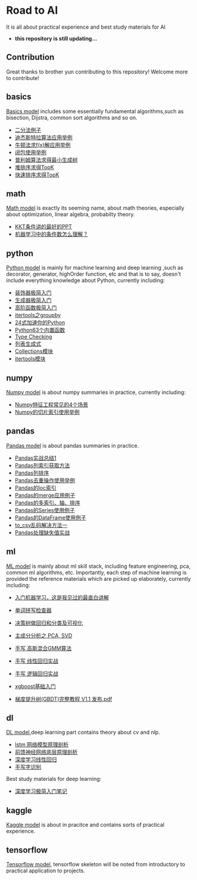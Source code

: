 # Road to AI
It is all about practical experience and best study materials for AI
- **this repository is still updating...**

## Contribution
Great thanks to brother yun contributing to this repository! Welcome more to contribute!

## basics
[Basics model](https://github.com/jackzhenguo/machine-learning/tree/master/basics) includes some essentially fundamental algorithms,such as bisection, Dijstra, common sort algorithms and so on.
- [二分法例子](https://github.com/jackzhenguo/machine-learning/tree/master/basics)
- [迪杰斯特拉算法应用举例](https://github.com/jackzhenguo/machine-learning/blob/master/basics/Dijkstra.py)
- [牛顿法求f(x)解应用举例](https://github.com/jackzhenguo/machine-learning/blob/master/basics/NewtonMethod.py)
- [闭包使用举例](https://github.com/jackzhenguo/machine-learning/blob/master/basics/closure.py)
- [普利姆算法求得最小生成树](https://github.com/jackzhenguo/machine-learning/blob/master/basics/primToMiniTree.py)
- [堆排序求得TopK](https://github.com/jackzhenguo/machine-learning/blob/master/basics/topKByHeap.py)
- [快速排序求得TopK](https://github.com/jackzhenguo/machine-learning/blob/master/basics/topKByQuickSort.py)
## math
[Math model](https://github.com/jackzhenguo/machine-learning/tree/master/math) is exactly its seeming name, about math theories, especially about optimization,
linear algebra, probabilty theory.
- [KKT条件讲的最好的PPT](https://github.com/jackzhenguo/machine-learning/blob/master/math/KKT.pdf)
- [机器学习中的条件数怎么理解？](https://github.com/jackzhenguo/machine-learning/blob/master/math/condition-number.ipynb)
## python
[Python model](https://github.com/jackzhenguo/machine-learning/tree/master/python) is mainly for machine learning and deep learning ,such as decorator, generator, highOrder function, etc and that is 
to say, doesn't include everything knowledge about Python, currently including:
- [装饰器极简入门](https://github.com/jackzhenguo/machine-learning/blob/master/python/decorator.py)
- [生成器极简入门](https://github.com/jackzhenguo/machine-learning/blob/master/python/generatorFun.py)
- [高阶函数极简入门](https://github.com/jackzhenguo/machine-learning/blob/master/python/highOrderFun.py)
- [itertools之groupby](https://github.com/jackzhenguo/machine-learning/blob/master/python/itertools-groupby-example.py)
- [24式加速你的Python](https://github.com/jackzhenguo/machine-learning/blob/master/python/24%E5%BC%8F%E5%8A%A0%E9%80%9F%E4%BD%A0%E7%9A%84Python.ipynb)
- [Python63个内置函数](https://github.com/jackzhenguo/machine-learning/blob/master/python/Python63%E4%B8%AA%E5%86%85%E7%BD%AE%E5%87%BD%E6%95%B0.md)
- [Type Checking](https://github.com/jackzhenguo/machine-learning/blob/master/python/Type%20Checking.md)
- [列表生成式](https://github.com/jackzhenguo/machine-learning/blob/master/python/%E5%88%97%E8%A1%A8%E7%94%9F%E6%88%90%E5%BC%8F.md)
- [Collections模块](https://github.com/jackzhenguo/machine-learning/blob/master/python/Collections.md)
- [itertools模块](https://github.com/jackzhenguo/machine-learning/blob/master/python/itertools.md)

## numpy
[Numpy model](https://github.com/jackzhenguo/machine-learning/tree/master/numpy) is about numpy summaries in practice, currently including: 
- [Numpy特征工程常见的4个场景](https://github.com/jackzhenguo/machine-learning/blob/master/numpy/matric%20searching%20methods.md)
- [Numpy的切片索引使用举例](https://github.com/jackzhenguo/machine-learning/blob/master/numpy/numpy_index_slice.ipynb)

## pandas
[Pandas model](https://github.com/jackzhenguo/machine-learning/tree/master/pandas) is about pandas summaries in practice.
- [Pandas实战总结1](https://github.com/jackzhenguo/machine-learning/blob/master/pandas/pandas_all.ipynb)
- [Pandas列索引获取方法](https://github.com/jackzhenguo/machine-learning/blob/master/pandas/pandas_column_number.ipynb)
- [Pandas列排序](https://github.com/jackzhenguo/machine-learning/blob/master/pandas/pandas_column_sort.ipynb)
- [Pandas去重操作使用举例](https://github.com/jackzhenguo/machine-learning/blob/master/pandas/pandas_drop_duplicates.ipynb)
- [Pandas的loc索引](https://github.com/jackzhenguo/machine-learning/blob/master/pandas/pandas_loc.ipynb)
- [Pandas的merge应用例子](https://github.com/jackzhenguo/machine-learning/blob/master/pandas/play_pandas_merge_DataFrame.ipynb)
- [Pandas的多索引、轴、排序](https://github.com/jackzhenguo/machine-learning/blob/master/pandas/play_pandas_mutiIndex_pivot_sort.ipynb)
- [Pandas的Series使用例子](https://github.com/jackzhenguo/machine-learning/blob/master/pandas/play_pandas_series.ipynb)
- [Pandas的DataFrame使用例子](https://github.com/jackzhenguo/machine-learning/blob/master/pandas/play_pd_DataFrame.ipynb)
- [to_csv乱码解决方法一](https://github.com/jackzhenguo/machine-learning/blob/master/pandas/to_csv%E4%B8%AD%E6%96%87%E4%B9%B1%E7%A0%81.ipynb)
- [Pandas处理缺失值实战](https://github.com/jackzhenguo/machine-learning/blob/master/pandas/top_missing_fun.ipynb)

## ml
[ML model](https://github.com/jackzhenguo/machine-learning/tree/master/ml) is mainly about ml skill stack, including feature engineering, pca, common ml algorithms, etc. Importantly, each step
of machine learning is provided the reference materials which are picked up elaborately, currently including: 
- [入门机器学习，这是我见过的最直白讲解](https://github.com/jackzhenguo/machine-learning/blob/master/ml/%E5%85%A5%E9%97%A8%E6%9C%BA%E5%99%A8%E5%AD%A6%E4%B9%A0%EF%BC%8C%E8%BF%99%E6%98%AF%E6%88%91%E8%A7%81%E8%BF%87%E7%9A%84%E6%9C%80%E7%9B%B4%E7%99%BD%E8%AE%B2%E8%A7%A3.md)
- [单词拼写检查器](https://github.com/jackzhenguo/machine-learning/tree/master/ml/bayes)

- [决策树做回归和分类及可视化](https://github.com/jackzhenguo/machine-learning/tree/master/ml/decision-tree)

- [主成分分析之 PCA, SVD](https://github.com/jackzhenguo/machine-learning/tree/master/ml/pca)

- [手写 高斯混合GMM算法](https://github.com/jackzhenguo/machine-learning/blob/master/ml/GMM.ipynb)

- [手写 线性回归实战](https://github.com/jackzhenguo/machine-learning/blob/master/ml/linear-regression.ipynb)

- [手写 逻辑回归实战](https://github.com/jackzhenguo/machine-learning/blob/master/ml/logistic-regression.ipynb)

- [xgboost基础入门](https://github.com/jackzhenguo/machine-learning/blob/master/ml/xgboost-basics.ipynb)
- [梯度提升树(GBDT)完整教程 V1.1 发布.pdf](https://github.com/jackzhenguo/machine-learning/blob/master/ml/%E6%A2%AF%E5%BA%A6%E6%8F%90%E5%8D%87%E6%A0%91(GBDT)%E5%AE%8C%E6%95%B4%E6%95%99%E7%A8%8B%20V1.1%20%E5%8F%91%E5%B8%83.pdf)


## dl
[DL model](https://github.com/jackzhenguo/machine-learning/tree/master/dl),deep learning part contains theory about cv and nlp. 
- [lstm 网络模型原理剖析](https://blog.csdn.net/gzj_1101/article/details/79376798)
- [前馈神经网络底层原理剖析](https://github.com/jackzhenguo/machine-learning/blob/master/dl/FeedForwardNN.py)
- [深度学习线性回归](https://github.com/jackzhenguo/machine-learning/blob/master/dl/linear-regression-tensorflow.ipynb)
- [手写字识别](https://github.com/jackzhenguo/machine-learning/blob/master/dl/mnistSolver.ipynb)

Best study materials for deep learning:
- [深度学习极简入门笔记](https://createmomo.github.io/2018/01/23/Super-Machine-Learning-Revision-Notes/#tableofcontents)

## kaggle
[Kaggle model](https://github.com/jackzhenguo/machine-learning/tree/master/kaggle/titanic) is about in pracitce and contains sorts of practical experience.


## tensorflow
[Tensorflow model](https://github.com/jackzhenguo/machine-learning/tree/master/tensorflow/get-started), tensorflow skeleton will be noted from introductory to practical application to projects.



	
